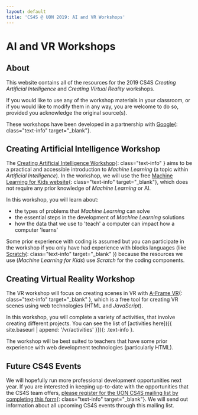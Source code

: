 ```yaml
---
layout: default
title: 'CS4S @ UON 2019: AI and VR Workshops'
---
```


# AI and VR Workshops

## About

This website contains all of the resources for the 2019 CS4S *Creating Artificial Intelligence* and *Creating Virtual Reality* workshops.

If you would like to use any of the workshop materials in your classroom, or if you would like to modify them in any way, you are welcome to do so, provided you acknowledge the original source(s).

These workshops have been developed in a partnership with [Google](https://edu.google.com/computer-science/educator-grants/){: class="text-info" target="_blank"}.

## Creating Artificial Intelligence Workshop

The [Creating Artificial Intelligence Workshop](ai/){: class="text-info" } aims to be a practical and accessible introduction to *Machine Learning* (a topic within *Artificial Intelligence*). In the workshop, we will use the free [Machine Learning for Kids website](https://machinelearningforkids.co.uk/){: class="text-info" target="_blank"}, which does not require any prior knowledge of *Machine Learning* or AI. 

In this workshop, you will learn about:

- the types of problems that *Machine Learning* can solve
- the essential steps in the development of *Machine Learning* solutions
- how the data that we use to 'teach' a computer can impact how a computer 'learns'

Some prior experience with coding is assumed but you can participate in the workshop if you only have had experience with blocks languages (like [Scratch](https://scratch.mit.edu){: class="text-info" target="_blank" }) because the resources we use (*Machine Learning for Kids*) use *Scratch* for the coding components.

## Creating Virtual Reality Workshop

The VR workshop will focus on creating scenes in VR with [A-Frame VR](https://aframe.io/){: class="text-info" target="_blank" }, which is a free tool for creating VR scenes using web technologies (HTML and *JavaScript*). 

In this workshop, you will complete a variety of activities, that involve creating different projects. You can see the list of [activities here]({{ site.baseurl | append: '/vr/activities' }}){: .text-info }.

The workshop will be best suited to teachers that have some prior experience with web development technologies (particularly HTML).

## Future CS4S Events

We will hopefully run more professional development opportunities next year.
If you are interested in keeping up-to-date with the opportunities that the CS4S team offers, [please register for the UON CS4S mailing list by completing this form](https://goo.gl/forms/uhFt9j740ELhKKxK2){: class="text-info" target="_blank"}.
We will send out information about all upcoming CS4S events through this mailing list.
